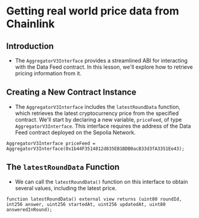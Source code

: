 # Getting real world price data from Chainlink

## Introduction
- The `AggregatorV3Interface` provides a streamlined ABI for interacting with the Data Feed contract. In this lesson, we'll explore how to retrieve pricing information from it.

## Creating a New Contract Instance
- The `AggregatorV3Interface` includes the `latestRoundData` function, which retrieves the latest cryptocurrency price from the specified contract. We'll start by declaring a new variable, `priceFeed`, of type `AggregatorV3Interface`. This interface requires the address of the Data Feed contract deployed on the Sepolia Network.
```
AggregatorV3Interface priceFeed = AggregatorV3Interface(0x1b44F3514812d835EB1BDB0acB33d3fA3351Ee43);
```

## The `latestRoundData` Function
- We can call the `latestRoundData()` function on this interface to obtain several values, including the latest price.
```
function latestRoundData() external view returns (uint80 roundId, int256 answer, uint256 startedAt, uint256 updatedAt, uint80 answeredInRound);
```
